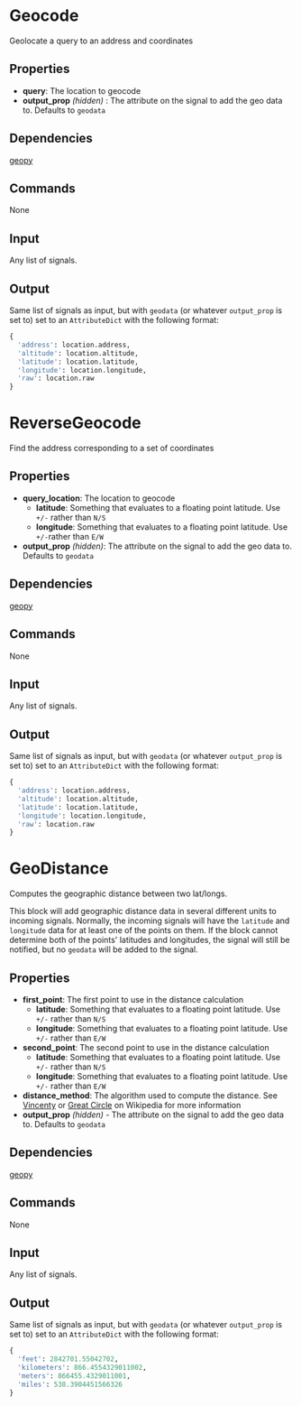Geocode
=======

Geolocate a query to an address and coordinates

Properties
----------
 * **query**: The location to geocode
 * **output_prop** *(hidden)* : The attribute on the signal to add the geo data to. Defaults to `geodata`

Dependencies
------------
[geopy](https://github.com/geopy/geopy)

Commands
--------
None

Input
-----
Any list of signals.

Output
------
Same list of signals as input, but with `geodata` (or whatever `output_prop` is set to) set to an `AttributeDict` with the following format:

```python
{
  'address': location.address,
  'altitude': location.altitude,
  'latitude': location.latitude,
  'longitude': location.longitude,
  'raw': location.raw
}
```

ReverseGeocode
==============

Find the address corresponding to a set of coordinates

Properties
----------
 * **query_location**: The location to geocode
   * **latitude**: Something that evaluates to a floating point latitude. Use `+/-` rather than `N/S`
   * **longitude**: Something that evaluates to a floating point latitude. Use `+/-`rather than `E/W`
 * **output_prop** *(hidden)*: The attribute on the signal to add the geo data to. Defaults to `geodata`

Dependencies
------------
[geopy](https://github.com/geopy/geopy)

Commands
--------
None

Input
-----
Any list of signals.

Output
------
Same list of signals as input, but with `geodata` (or whatever `output_prop` is set to) set to an `AttributeDict` with the following format:

```python
{
  'address': location.address,
  'altitude': location.altitude,
  'latitude': location.latitude,
  'longitude': location.longitude,
  'raw': location.raw
}
```

GeoDistance
===========

Computes the geographic distance between two lat/longs.

This block will add geographic distance data in several different units to incoming signals. Normally, the incoming signals will have the `latitude` and `longitude` data for at least one of the points on them. If the block cannot determine both of the points' latitudes and longitudes, the signal will still be notified, but no `geodata` will be added to the signal.

Properties
----------
 * **first_point**: The first point to use in the distance calculation
   * **latitude**: Something that evaluates to a floating point latitude. Use `+/-` rather than `N/S`
   * **longitude**: Something that evaluates to a floating point latitude. Use `+/-` rather than `E/W`
 * **second_point**: The second point to use in the distance calculation
   * **latitude**: Something that evaluates to a floating point latitude. Use `+/-` rather than `N/S`
   * **longitude**: Something that evaluates to a floating point latitude. Use `+/-` rather than `E/W`
 * **distance_method**: The algorithm used to compute the distance. See [Vincenty](https://en.wikipedia.org/wiki/Vincenty's_formulae) or [Great Circle](https://en.wikipedia.org/wiki/Great-circle_distance) on Wikipedia for more information
 * **output_prop** *(hidden)* - The attribute on the signal to add the geo data to. Defaults to `geodata`


Dependencies
------------
[geopy](https://github.com/geopy/geopy)

Commands
--------
None

Input
-----
Any list of signals.

Output
------
Same list of signals as input, but with `geodata` (or whatever `output_prop` is set to) set to an `AttributeDict` with the following format:

```python
{
  'feet': 2842701.55042702,
  'kilometers': 866.4554329011002,
  'meters': 866455.4329011001,
  'miles': 538.3904451566326
}
```
